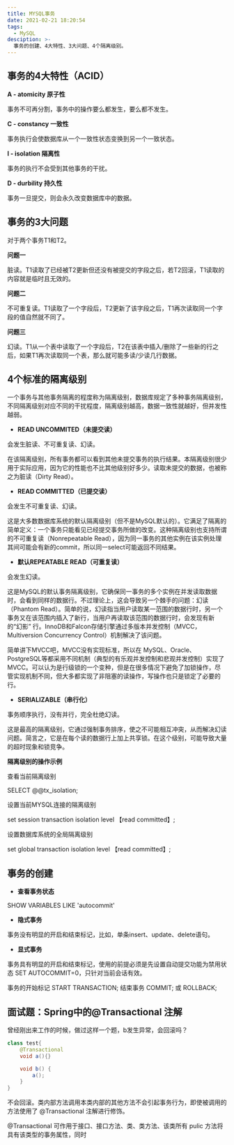 ```yaml
---
title: MYSQL事务
date: 2021-02-21 18:20:54
tags:
  - MySQL
desciption: >-
  事务的创建、4大特性、3大问题、4个隔离级别。
---
```


## 事务的4大特性（ACID）

**A - atomicity 原子性**

事务不可再分割，事务中的操作要么都发生，要么都不发生。

**C - constancy 一致性**

事务执行会使数据库从一个一致性状态变换到另一个一致状态。

**I - isolation 隔离性**

 事务的执行不会受到其他事务的干扰。

**D - durbility 持久性** 

事务一旦提交，则会永久改变数据库中的数据。

## 事务的3大问题

对于两个事务T1和T2。

**问题一**

脏读。T1读取了已经被T2更新但还没有被提交的字段之后，若T2回滚，T1读取的内容就是临时且无效的。

**问题二**

不可重复读。T1读取了一个字段后，T2更新了该字段之后，T1再次读取同一个字段的值自然就不同了。

**问题三**

幻读。T1从一个表中读取了一个字段后，T2在该表中插入/删除了一些新的行之后，如果T1再次读取同一个表，那么就可能多读/少读几行数据。

## 4个标准的隔离级别

一个事务与其他事务隔离的程度称为隔离级别，数据库规定了多种事务隔离级别，不同隔离级别对应不同的干扰程度，隔离级别越高，数据一致性就越好，但并发性越弱。

- **READ UNCOMMITED（未提交读）**

会发生脏读、不可重复读、幻读。

在该隔离级别，所有事务都可以看到其他未提交事务的执行结果。本隔离级别很少用于实际应用，因为它的性能也不比其他级别好多少。读取未提交的数据，也被称之为脏读（Dirty Read）。

- **READ COMMITTED（已提交读）**

会发生不可重复读、幻读。

这是大多数数据库系统的默认隔离级别（但不是MySQL默认的）。它满足了隔离的简单定义：一个事务只能看见已经提交事务所做的改变。这种隔离级别也支持所谓的不可重复读（Nonrepeatable Read），因为同一事务的其他实例在该实例处理其间可能会有新的commit，所以同一select可能返回不同结果。

- **默认REPEATABLE READ（可重复读）**

会发生幻读。

这是MySQL的默认事务隔离级别，它确保同一事务的多个实例在并发读取数据时，会看到同样的数据行。不过理论上，这会导致另一个棘手的问题：幻读 （Phantom Read）。简单的说，幻读指当用户读取某一范围的数据行时，另一个事务又在该范围内插入了新行，当用户再读取该范围的数据行时，会发现有新的“幻影” 行。InnoDB和Falcon存储引擎通过多版本并发控制（MVCC，Multiversion Concurrency Control）机制解决了该问题。

简单讲下MVCC吧，MVCC没有实现标准，所以在 MySQL、Oracle、PostgreSQL等都采用不同机制（典型的有乐观并发控制和悲观并发控制）实现了MVCC。可以认为是行级锁的一个变种，但是在很多情况下避免了加锁操作，尽管实现机制不同，但大多都实现了非阻塞的读操作，写操作也只是锁定了必要的行。

- **SERIALIZABLE（串行化）**

事务顺序执行，没有并行，完全杜绝幻读。

这是最高的隔离级别，它通过强制事务排序，使之不可能相互冲突，从而解决幻读问题。简言之，它是在每个读的数据行上加上共享锁。在这个级别，可能导致大量的超时现象和锁竞争。

**隔离级别的操作示例**

查看当前隔离级别

SELECT @@tx_isolation;

设置当前MYSQL连接的隔离级别

set session transaction isolation level 【read committed】;

设置数据库系统的全局隔离级别

set global transaction isolation level 【read committed】;

## 事务的创建

- **查看事务状态**

SHOW VARIABLES LIKE 'autocommit'

- **隐式事务**

事务没有明显的开启和结束标记，比如，单条insert、update、delete语句。

- **显式事务**

事务具有明显的开启和结束标记，使用的前提必须是先设置自动提交功能为禁用状态 SET AUTOCOMMIT=0，只针对当前会话有效。

事务的开始标记 START TRANSACTION; 结束事务 COMMIT; 或 ROLLBACK;

## 面试题：Spring中的@Transactional 注解

曾经刚出来工作的时候，做过这样一个题，b发生异常，会回滚吗？

```java
class test{
    @Transactional 
    void a(){}

    void b() {
        a(); 
    }
}
```

不会回滚。类内部方法调用本类内部的其他方法不会引起事务行为，即使被调用的方法使用了 @Transactional 注解进行修饰。

@Transactional  可作用于接口、接口方法、类、类方法、该类所有 pulic 方法将具有该类型的事务属性，同时

